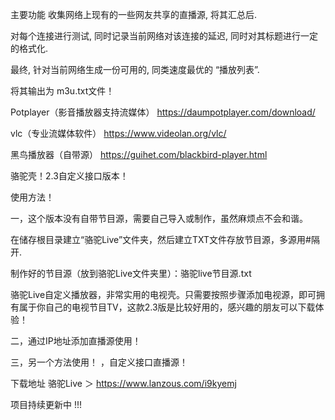 主要功能 收集网络上现有的一些网友共享的直播源, 将其汇总后.

对每个连接进行测试, 同时记录当前网络对该连接的延迟, 同时对其标题进行一定的格式化.

最终, 针对当前网络生成一份可用的, 同类速度最优的 “播放列表”.

将其输出为 m3u.txt文件！

Potplayer（影音播放器支持流媒体） https://daumpotplayer.com/download/

vlc（专业流媒体软件） https://www.videolan.org/vlc/

黑鸟播放器（自带源） https://guihet.com/blackbird-player.html

骆驼壳！2.3自定义接口版本！

使用方法！

一，这个版本没有自带节目源，需要自己导入或制作，虽然麻烦点不会和谐。

在储存根目录建立“骆驼Live”文件夹，然后建立TXT文件存放节目源，多源用#隔开.

制作好的节目源（放到骆驼Live文件夹里）：骆驼live节目源.txt

骆驼Live自定义播放器，非常实用的电视壳。只需要按照步骤添加电视源，即可拥有属于你自己的电视节目TV，这款2.3版是比较好用的，感兴趣的朋友可以下载体验！

二，通过IP地址添加直播源使用！

三，另一个方法使用！ ，自定义接口直播源！

下载地址 骆驼Live ＞ https://www.lanzous.com/i9kyemj

项目持续更新中 !!!

